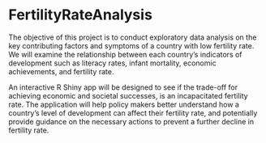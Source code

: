 # FertilityRateAnalysis

The objective of this project is to conduct exploratory data analysis on the key contributing factors and symptoms of a country with low fertility rate.
									We will examine the relationship between each country’s indicators of development such as literacy rates, infant mortality, economic achievements, and fertility rate.</p>
								<p>An interactive R Shiny app will be designed to see if the trade-off for achieving economic and societal successes, is an incapacitated fertility rate.
									The application will help policy makers better understand how a country’s level of development can affect their fertility rate, and potentially provide guidance on the necessary actions to prevent a further decline in fertility rate.</p>

